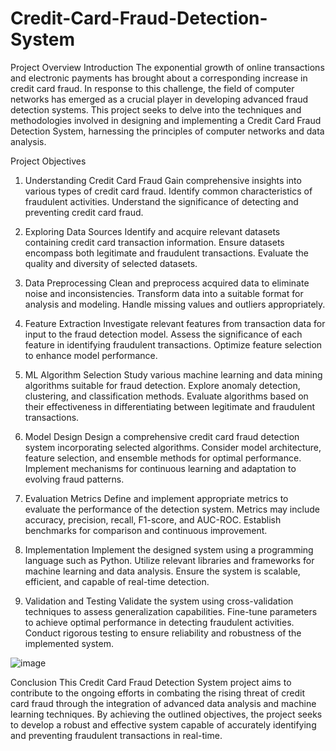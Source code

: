 # Credit-Card-Fraud-Detection-System


Project Overview
Introduction
The exponential growth of online transactions and electronic payments has brought about a corresponding increase in credit card fraud. In response to this challenge, the field of computer networks has emerged as a crucial player in developing advanced fraud detection systems. This project seeks to delve into the techniques and methodologies involved in designing and implementing a Credit Card Fraud Detection System, harnessing the principles of computer networks and data analysis.

Project Objectives
1. Understanding Credit Card Fraud
Gain comprehensive insights into various types of credit card fraud.
Identify common characteristics of fraudulent activities.
Understand the significance of detecting and preventing credit card fraud.

3. Exploring Data Sources
Identify and acquire relevant datasets containing credit card transaction information.
Ensure datasets encompass both legitimate and fraudulent transactions.
Evaluate the quality and diversity of selected datasets.

4. Data Preprocessing
Clean and preprocess acquired data to eliminate noise and inconsistencies.
Transform data into a suitable format for analysis and modeling.
Handle missing values and outliers appropriately.

5. Feature Extraction
Investigate relevant features from transaction data for input to the fraud detection model.
Assess the significance of each feature in identifying fraudulent transactions.
Optimize feature selection to enhance model performance.

6. ML Algorithm Selection
Study various machine learning and data mining algorithms suitable for fraud detection.
Explore anomaly detection, clustering, and classification methods.
Evaluate algorithms based on their effectiveness in differentiating between legitimate and fraudulent transactions.

7. Model Design
Design a comprehensive credit card fraud detection system incorporating selected algorithms.
Consider model architecture, feature selection, and ensemble methods for optimal performance.
Implement mechanisms for continuous learning and adaptation to evolving fraud patterns.

8. Evaluation Metrics
Define and implement appropriate metrics to evaluate the performance of the detection system.
Metrics may include accuracy, precision, recall, F1-score, and AUC-ROC.
Establish benchmarks for comparison and continuous improvement.

9. Implementation
Implement the designed system using a programming language such as Python.
Utilize relevant libraries and frameworks for machine learning and data analysis.
Ensure the system is scalable, efficient, and capable of real-time detection.

11. Validation and Testing
Validate the system using cross-validation techniques to assess generalization capabilities.
Fine-tune parameters to achieve optimal performance in detecting fraudulent activities.
Conduct rigorous testing to ensure reliability and robustness of the implemented system.


![image](https://github.com/Nishant-28/Credit-Card-Fraud-Detection-System/assets/92144362/6b05736b-202b-44de-bca2-2b437035f00d)


Conclusion
This Credit Card Fraud Detection System project aims to contribute to the ongoing efforts in combating the rising threat of credit card fraud through the integration of advanced data analysis and machine learning techniques. By achieving the outlined objectives, the project seeks to develop a robust and effective system capable of accurately identifying and preventing fraudulent transactions in real-time.
